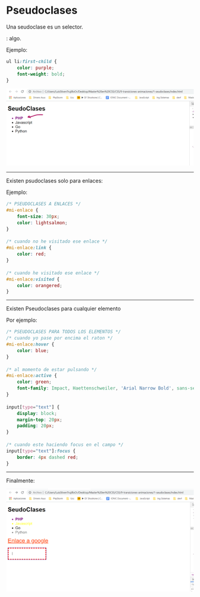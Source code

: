 # Pseudoclases

Una seudoclase es un selector.

: algo.

Ejemplo:
```CSS
ul li:first-child {
    color: purple;
    font-weight: bold;
}
```
<img src="./screenshots/pseudoclases-1.png" width="600px">

___
Existen psudoclases solo para enlaces:

Ejemplo:
```CSS
/* PSEUDOCLASES A ENLACES */
#mi-enlace {
    font-size: 30px;
    color: lightsalmon; 
}

/* cuando no he visitado ese enlace */
#mi-enlace:link {
    color: red;
}

/* cuando he visitado ese enlace */
#mi-enlace:visited {
    color: orangered;
}
```
___
Existen Pseudoclases para cualquier elemento

Por ejemplo:

```CSS
/* PSEUDOCLASES PARA TODOS LOS ELEMENTOS */
/* cuando yo pase por encima el raton */
#mi-enlace:hover {
    color: blue;
}

/* al momento de estar pulsando */
#mi-enlace:active {
    color: green;
    font-family: Impact, Haettenschweiler, 'Arial Narrow Bold', sans-serif;
}

input[type="text"] {
    display: block;
    margin-top: 20px;
    padding: 20px;
}

/* cuando este haciendo focus en el campo */
input[type="text"]:focus {
    border: 4px dashed red;
}
```
___
Finalmente:

<img src="./screenshots/pseudoclases-2.png" width="600px">